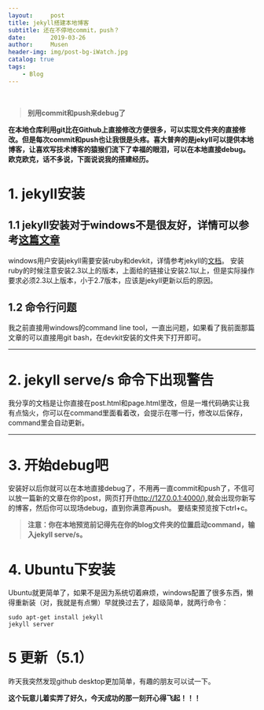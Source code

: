 ```yaml
---
layout:     post
title: jekyll搭建本地博客
subtitle: 还在不停地commit，push？
date:       2019-03-26
author:     Musen
header-img: img/post-bg-iWatch.jpg
catalog: true
tags:
    - Blog
---
```

&ensp; 
&emsp; 
&nbsp;

 > **别用commit和push来debug了**
 
 **在本地仓库利用git比在Github上直接修改方便很多，可以实现文件夹的直接修改。但是每次commit和push也让我很是头疼。喜大普奔的是jekyll可以提供本地博客，让喜欢写技术博客的猿猴们流下了幸福的眼泪，可以在本地直接debug。欧克欧克，话不多说，下面说说我的搭建经历。**

# 1. jekyll安装

## 1.1 jekyll安装对于windows不是很友好，详情可以参考[这篇文章](https://www.jianshu.com/p/9535334ffd54)

windows用户安装jekyll需要安装ruby和devkit，详情参考jekyll的[文档](http://jekyll-windows.juthilo.com/)。
安装ruby的时候注意安装2.3以上的版本，上面给的链接让安装2.1以上，但是实际操作要求必须2.3以上版本，小于2.7版本，应该是jekyll更新以后的原因。

## 1.2 命令行问题

我之前直接用windows的command line tool，一直出问题，如果看了我前面那篇文章的可以直接用git bash，在devkit安装的文件夹下打开即可。
***
# 2. jekyll serve/s 命令下出现警告

我分享的文档是让你直接在post.html和page.html里改，但是一堆代码确实让我有点恼火，你可以在command里面看着改，会提示在哪一行，修改以后保存，command里会自动更新。
***
# 3. 开始debug吧

安装好以后你就可以在本地直接debug了，不用再一直commit和push了，不信可以放一篇新的文章在你的post，网页打开(http://127.0.0.1:4000/),就会出现你新写的博客，然后你可以现场debug，直到你满意再push。
要结束预览按下ctrl+c。

> **注意：你在本地预览前记得先在你的blog文件夹的位置启动command，输入jekyll serve/s。**

# 4. Ubuntu下安装

Ubuntu就更简单了，如果不是因为系统切着麻烦，windows配置了很多东西，懒得重新装（对，我就是有点懒）早就换过去了，超级简单，就两行命令：

    sudo apt-get install jekyll
    jekyll server
 # 5 更新（5.1）
 昨天我突然发现github desktop更加简单，有趣的朋友可以试一下。 

**这个玩意儿着实弄了好久，今天成功的那一刻开心得飞起！！！**

